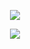 <p align="center">  
<img src="https://media.giphy.com/media/UvPvsX9oMlMWs/giphy.gif">
</p>
<p align="center">
<p align="center">  
<img src="https://komarev.com/ghpvc/?username=siixty&color=grey">
</p>

